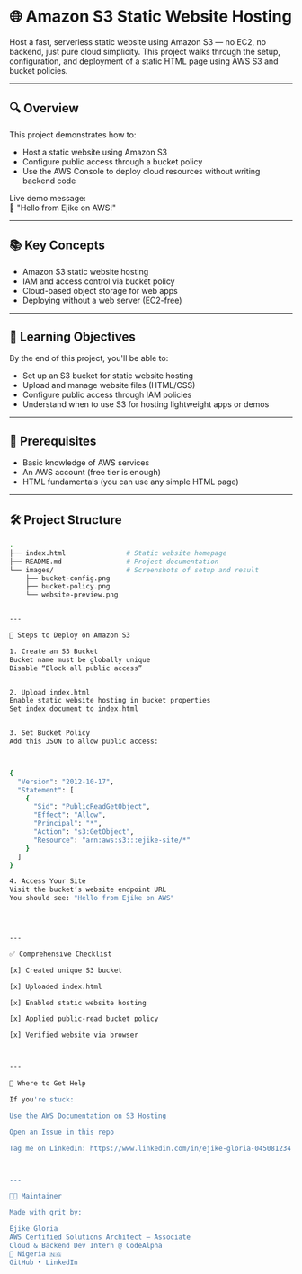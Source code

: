 # 🌐 Amazon S3 Static Website Hosting

Host a fast, serverless static website using Amazon S3 — no EC2, no backend, just pure cloud simplicity. This project walks through the setup, configuration, and deployment of a static HTML page using AWS S3 and bucket policies.

---

## 🔍 Overview

This project demonstrates how to:
- Host a static website using Amazon S3
- Configure public access through a bucket policy
- Use the AWS Console to deploy cloud resources without writing backend code

Live demo message:  
📸 "Hello from Ejike on AWS!"

---

## 📚 Key Concepts

- Amazon S3 static website hosting
- IAM and access control via bucket policy
- Cloud-based object storage for web apps
- Deploying without a web server (EC2-free)

---

## 🧠 Learning Objectives

By the end of this project, you'll be able to:

- Set up an S3 bucket for static website hosting
- Upload and manage website files (HTML/CSS)
- Configure public access through IAM policies
- Understand when to use S3 for hosting lightweight apps or demos

---

## 🧰 Prerequisites

- Basic knowledge of AWS services
- An AWS account (free tier is enough)
- HTML fundamentals (you can use any simple HTML page)

---

## 🛠 Project Structure

```bash
.
├── index.html               # Static website homepage
├── README.md                # Project documentation
└── images/                  # Screenshots of setup and result
    ├── bucket-config.png
    ├── bucket-policy.png
    └── website-preview.png


---

🚀 Steps to Deploy on Amazon S3

1. Create an S3 Bucket
Bucket name must be globally unique
Disable “Block all public access”


2. Upload index.html
Enable static website hosting in bucket properties
Set index document to index.html


3. Set Bucket Policy
Add this JSON to allow public access:



{
  "Version": "2012-10-17",
  "Statement": [
    {
      "Sid": "PublicReadGetObject",
      "Effect": "Allow",
      "Principal": "*",
      "Action": "s3:GetObject",
      "Resource": "arn:aws:s3:::ejike-site/*"
    }
  ]
}

4. Access Your Site
Visit the bucket’s website endpoint URL
You should see: "Hello from Ejike on AWS"




---

✅ Comprehensive Checklist

[x] Created unique S3 bucket

[x] Uploaded index.html

[x] Enabled static website hosting

[x] Applied public-read bucket policy

[x] Verified website via browser



---

💬 Where to Get Help

If you're stuck:

Use the AWS Documentation on S3 Hosting

Open an Issue in this repo

Tag me on LinkedIn: https://www.linkedin.com/in/ejike-gloria-045081234



---

👩‍💻 Maintainer

Made with grit by:

Ejike Gloria
AWS Certified Solutions Architect – Associate
Cloud & Backend Dev Intern @ CodeAlpha
📍 Nigeria 🇳🇬
GitHub • LinkedIn
